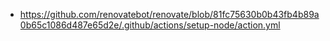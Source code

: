 - https://github.com/renovatebot/renovate/blob/81fc75630b0b43fb4b89a0b65c1086d487e65d2e/.github/actions/setup-node/action.yml
